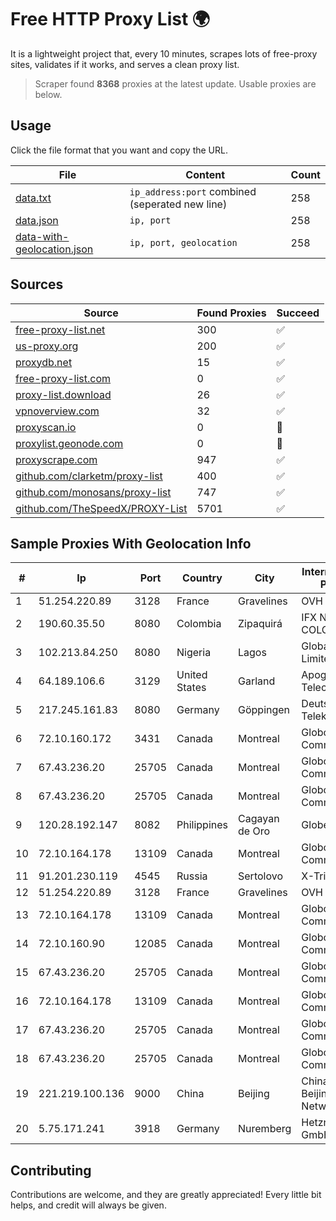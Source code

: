 
# Free HTTP Proxy List 🌍

It is a lightweight project that, every 10 minutes, scrapes lots of free-proxy sites, validates if it works, and serves a clean proxy list.


> Scraper found **8368** proxies at the latest update. Usable proxies are below.

## Usage

Click the file format that you want and copy the URL.


|File|Content|Count|
|----|-------|-----|
|[data.txt](https://raw.githubusercontent.com/themiralay/Proxy-List-World/master/data.txt)|`ip_address:port` combined (seperated new line)|258|
|[data.json](https://raw.githubusercontent.com/themiralay/Proxy-List-World/master/data.json)|`ip, port`|258|
|[data-with-geolocation.json](https://raw.githubusercontent.com/themiralay/Proxy-List-World/master/data-with-geolocation.json)|`ip, port, geolocation`|258|

## Sources

|Source|Found Proxies|Succeed|
|------|-------------|-------|
|[free-proxy-list.net](https://free-proxy-list.net)|300|✅|
|[us-proxy.org](https://www.us-proxy.org)|200|✅|
|[proxydb.net](http://proxydb.net)|15|✅|
|[free-proxy-list.com](https://free-proxy-list.com/?page=&port=&type%5B%5D=http&type%5B%5D=https&up_time=0&search=Search)|0|✅|
|[proxy-list.download](https://www.proxy-list.download/HTTP)|26|✅|
|[vpnoverview.com](https://vpnoverview.com/privacy/anonymous-browsing/free-proxy-servers)|32|✅|
|[proxyscan.io](https://www.proxyscan.io)|0|🚫|
|[proxylist.geonode.com](https://proxylist.geonode.com/api/proxy-list?limit=300&page=1&sort_by=lastChecked&sort_type=desc&protocols=http,https)|0|🚫|
|[proxyscrape.com](https://api.proxyscrape.com/v2/?request=displayproxies&protocol=http&timeout=10000&country=all&ssl=all&anonymity=all)|947|✅|
|[github.com/clarketm/proxy-list](https://raw.githubusercontent.com/clarketm/proxy-list/master/proxy-list-raw.txt)|400|✅|
|[github.com/monosans/proxy-list](https://raw.githubusercontent.com/monosans/proxy-list/main/proxies/http.txt)|747|✅|
|[github.com/TheSpeedX/PROXY-List](https://raw.githubusercontent.com/TheSpeedX/PROXY-List/master/http.txt)|5701|✅|


## Sample Proxies With Geolocation Info

|#|Ip|Port|Country|City|Internet Service Provider|
|-|--|----|-------|----|-------------------------|
|1|51.254.220.89|3128|France|Gravelines|OVH SAS|
|2|190.60.35.50|8080|Colombia|Zipaquirá|IFX NETWORKS COLOMBIA|
|3|102.213.84.250|8080|Nigeria|Lagos|Globacom Limited|
|4|64.189.106.6|3129|United States|Garland|Apogee Telecom Inc.|
|5|217.245.161.83|8080|Germany|Göppingen|Deutsche Telekom AG|
|6|72.10.160.172|3431|Canada|Montreal|GloboTech Communications|
|7|67.43.236.20|25705|Canada|Montreal|GloboTech Communications|
|8|67.43.236.20|25705|Canada|Montreal|GloboTech Communications|
|9|120.28.192.147|8082|Philippines|Cagayan de Oro|Globe Telecom|
|10|72.10.164.178|13109|Canada|Montreal|GloboTech Communications|
|11|91.201.230.119|4545|Russia|Sertolovo|X-Trim Ltd|
|12|51.254.220.89|3128|France|Gravelines|OVH SAS|
|13|72.10.164.178|13109|Canada|Montreal|GloboTech Communications|
|14|72.10.160.90|12085|Canada|Montreal|GloboTech Communications|
|15|67.43.236.20|25705|Canada|Montreal|GloboTech Communications|
|16|72.10.164.178|13109|Canada|Montreal|GloboTech Communications|
|17|67.43.236.20|25705|Canada|Montreal|GloboTech Communications|
|18|67.43.236.20|25705|Canada|Montreal|GloboTech Communications|
|19|221.219.100.136|9000|China|Beijing|China Unicom Beijing Province Network|
|20|5.75.171.241|3918|Germany|Nuremberg|Hetzner Online GmbH|



## Contributing

Contributions are welcome, and they are greatly appreciated! Every
little bit helps, and credit will always be given.

